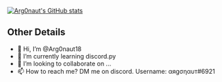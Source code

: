 [![Arg0naut's GitHub stats](https://github-readme-stats.vercel.app/api?username=Arg0naut18)](https://github.com/anuraghazra/github-readme-stats)

## Other Details
- 👋 Hi, I’m @Arg0naut18
- 🌱 I’m currently learning discord.py
- 💞️ I’m looking to collaborate on ...
- 📫 How to reach me? DM me on discord. Username: αяgσηαυт#6921
<!---- 👀 I’m interested in ... idk yet.--->
<!---
Arg0naut18/Arg0naut18 is a ✨ special ✨ repository because its `README.md` (this file) appears on your GitHub profile.
You can click the Preview link to take a look at your changes.
--->
